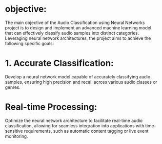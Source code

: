 # objective: 
  The main objective of the Audio Classification using Neural Networks project is to design and implement an advanced machine learning model that can effectively classify audio samples into distinct categories. Leveraging neural network architectures, the project aims to achieve the following specific goals:
# 1. Accurate Classification: 
  Develop a neural network model capable of accurately classifying audio samples, ensuring high precision and recall across various audio classes or genres.
# Real-time Processing: 
  Optimize the neural network architecture to facilitate real-time audio classification, allowing for seamless integration into applications with time-sensitive requirements, such as automatic content tagging or live event monitoring.

